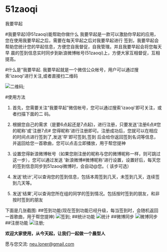 51zaoqi
=======

我要早起

#我要早起(@51zaoqi)能帮助你做什么
我要早起是一款可以激励你早起的应用，您在使用我要早起之后，需要在每天早起之后对我要早起进行
签到，我要早起会帮助您统计您的早起信息，方便您自我督促，自我管理。并且我要早起会将您每天早
晨的签到信息实时同步到新浪微博帐号(51zaoqi)上，方便大家互相督促，互相提高。

#什么是“我要早起.
我要早起就是一个微信公众帐号，用户可以通过搜索'izaoqi'进行关注,或者直接扫二维码

![二维码](http://loner-wordpress.stor.sinaapp.com/uploads/2013/02/qrcode_for_gh_6643b5e68668_430.jpg);

#使用方法
1. 首先，您需要关注“我要早起”微信帐号，您可以通过搜索'izaoqi'即可关注，或者扫描下面的二
码。

2. 根据您自己的需求（是要6点起还是7点起)，进行注册，只要发送'注册6点#您的昵称'或'注册7点#
您得昵称'进行注册即可。注册成功后，您就可以在相应的时间点进行签到了,发送'早'即可签到,签到
后会给你返回签到名词等信息，并返回给您一首歌曲，您可以点击立即播放，用于帮您提神

3. 设置您得新浪微博帐号（如果您刚注册的昵称与您的微博昵称一样，则可跳过这一步），您可以通过发送
'新浪微博#微博昵称'进行设置，设置好后，每天您的签到信息同步到51zaoqi微博时，会自动@您。（
该步可选）

4. 发送'统计',可以查询您的签到信息，包括本周签到几天，未签到几天，连续签到几天等。

5. 发送'结果',可以查询您所在组的同学的签到情况。包括按时签到的朋友，和非按时签到的朋友  

下面是几张截图: 
##签到功能(现在签到功能已经升级，每当签到时，会随机返回一首歌曲，用于帮您提神) 
![签到](http://loner-wordpress.stor.sinaapp.com/uploads/2013/02/Snip20130226_2.png);
##统计功能
![统计](tongji.png)
##微博同步
![微博同步](weibo.png)
##注册功能
![注册](http://loner-wordpress.stor.sinaapp.com/uploads/2013/02/Snip20130226_1.png);

**欢迎大家使用，从今天起，让我们一起做一个晨型人**

愿与您交流: neu.loner@gmail.com
